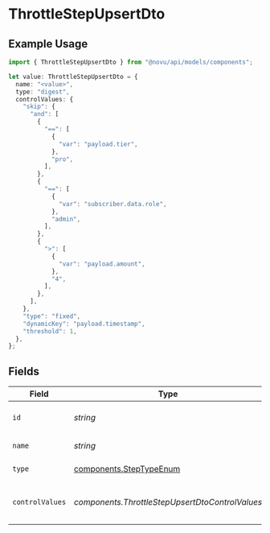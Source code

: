 # ThrottleStepUpsertDto

## Example Usage

```typescript
import { ThrottleStepUpsertDto } from "@novu/api/models/components";

let value: ThrottleStepUpsertDto = {
  name: "<value>",
  type: "digest",
  controlValues: {
    "skip": {
      "and": [
        {
          "==": [
            {
              "var": "payload.tier",
            },
            "pro",
          ],
        },
        {
          "==": [
            {
              "var": "subscriber.data.role",
            },
            "admin",
          ],
        },
        {
          ">": [
            {
              "var": "payload.amount",
            },
            "4",
          ],
        },
      ],
    },
    "type": "fixed",
    "dynamicKey": "payload.timestamp",
    "threshold": 1,
  },
};
```

## Fields

| Field                                                              | Type                                                               | Required                                                           | Description                                                        |
| ------------------------------------------------------------------ | ------------------------------------------------------------------ | ------------------------------------------------------------------ | ------------------------------------------------------------------ |
| `id`                                                               | *string*                                                           | :heavy_minus_sign:                                                 | Unique identifier of the step                                      |
| `name`                                                             | *string*                                                           | :heavy_check_mark:                                                 | Name of the step                                                   |
| `type`                                                             | [components.StepTypeEnum](../../models/components/steptypeenum.md) | :heavy_check_mark:                                                 | Type of the step                                                   |
| `controlValues`                                                    | *components.ThrottleStepUpsertDtoControlValues*                    | :heavy_minus_sign:                                                 | Control values for the Throttle step.                              |